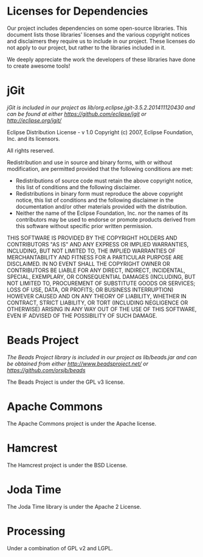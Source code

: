 Licenses for Dependencies
=========================

Our project includes dependencies on some open-source libraries. This document lists those libraries' licenses and the various copyright notices and disclaimers they require us to include in our project. These licenses do not apply to our project, but rather to the libraries included in it.

We deeply appreciate the work the developers of these libraries have done to create awesome tools!

jGit
===
*jGit is included in our project as lib/org.eclipse.jgit-3.5.2.201411120430 and can be found at either https://github.com/eclipse/jgit or http://eclipse.org/jgit/*

Eclipse Distribution License - v 1.0
Copyright (c) 2007, Eclipse Foundation, Inc. and its licensors.

All rights reserved.

Redistribution and use in source and binary forms, with or without modification, are permitted provided that the following conditions are met:

 - Redistributions of source code must retain the above copyright notice, this list of conditions and the following disclaimer.
 - Redistributions in binary form must reproduce the above copyright notice, this list of conditions and the following disclaimer in the documentation and/or other materials provided with the distribution.
 - Neither the name of the Eclipse Foundation, Inc. nor the names of its contributors may be used to endorse or promote products derived from this software without specific prior written permission.

THIS SOFTWARE IS PROVIDED BY THE COPYRIGHT HOLDERS AND CONTRIBUTORS "AS IS" AND ANY EXPRESS OR IMPLIED WARRANTIES, INCLUDING, BUT NOT LIMITED TO, THE IMPLIED WARRANTIES OF MERCHANTABILITY AND FITNESS FOR A PARTICULAR PURPOSE ARE DISCLAIMED. IN NO EVENT SHALL THE COPYRIGHT OWNER OR CONTRIBUTORS BE LIABLE FOR ANY DIRECT, INDIRECT, INCIDENTAL, SPECIAL, EXEMPLARY, OR CONSEQUENTIAL DAMAGES (INCLUDING, BUT NOT LIMITED TO, PROCUREMENT OF SUBSTITUTE GOODS OR SERVICES; LOSS OF USE, DATA, OR PROFITS; OR BUSINESS INTERRUPTION) HOWEVER CAUSED AND ON ANY THEORY OF LIABILITY, WHETHER IN CONTRACT, STRICT LIABILITY, OR TORT (INCLUDING NEGLIGENCE OR OTHERWISE) ARISING IN ANY WAY OUT OF THE USE OF THIS SOFTWARE, EVEN IF ADVISED OF THE POSSIBILITY OF SUCH DAMAGE.

Beads Project
=============
*The Beads Project library is included in our project as lib/beads.jar and can be obtained from either http://www.beadsproject.net/ or https://github.com/orsjb/beads*

The Beads Project is under the GPL v3 license.

Apache Commons
=============
The Apache Commons project is under the Apache license.

Hamcrest
=============
The Hamcrest project is under the BSD License.

Joda Time
=============
The Joda Time library is under the Apache 2 License.

Processing
=============
Under a combination of GPL v2 and LGPL.